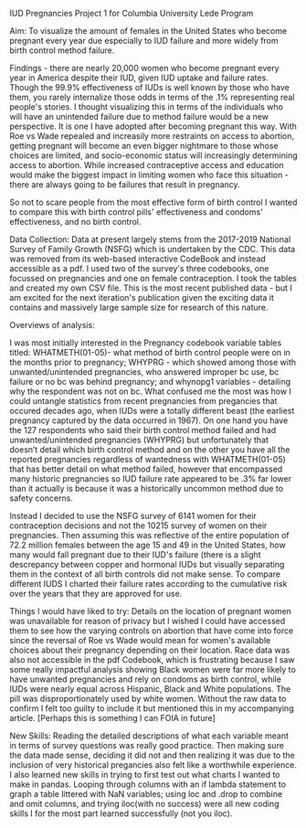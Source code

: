 IUD Pregnancies
Project 1 for Columbia University Lede Program

Aim: To visualize the amount of females in the United States who become pregnant every year due especially to IUD failure and more widely from birth control method failure.

Findings - there are nearly 20,000 women who become pregnant every year in America despite their IUD, given IUD uptake and failure rates. Though the 99.9% effectiveness of IUDs is well known by those who have them, you rarely internalize those odds in terms of the .1% representing real people's stories. I thought visualizing this in terms of the individuals who will have an unintended failure due to method failure would be a new perspective. It is one I have adopted after becoming pregnant this way. With Roe vs Wade repealed and increasily more restraints on access to abortion, getting pregnant will become an even bigger nightmare to those whose choices are limited, and socio-economic status will increasingly determining access to abortion. While increased contraceptive access and education would make the biggest impact in limiting women who face this situation - there are always going to be failures that result in pregnancy. 

So not to scare people from the most effective form of birth control I wanted to compare this with birth control pills' effectiveness and condoms' effectiveness, and no birth control.

Data Collection: Data at present largely stems from the 2017-2019 National Survey of Family Growth (NSFG) which is undertaken by the CDC. This data was removed from its web-based interactive CodeBook and instead accessible as a pdf. I used two of the survey's three codebooks, one focussed on pregnancies and one on female contraception. I took the tables and created my own CSV file. This is the most recent published data - but I am excited for the next iteration's publication given the exciting data it contains and massively large sample size for research of this nature.

Overviews of analysis:

I was most initially interested in the Pregnancy codebook variable tables titled: WHATMETH(01-05)- what method of birth control people were on in the months prior to pregnancy; WHYPRG - which showed among those with unwanted/unintended pregnancies, who answered improper bc use, bc failure or no bc was behind pregnancy; and whynopg1 variables - detailing why the respondent was not on bc. What confused me the most was how I could untangle statistics from recent pregnancies from pregancies that occured decades ago, when IUDs were a totally different beast (the earliest pregnancy captured by the data occurred in 1967). On one hand you have the 127 respondents who said their birth control method failed and had unwanted/unintended pregnancies (WHYPRG) but unfortunately that doesn’t detail which birth control method and on the other you have all the reported pregnancies regardless of wantedness with WHATMETH(01-05) that has better detail on what method failed, however that encompassed many historic pregnancies so IUD failure rate appeared to be .3% far lower than it actually is because it was a historically uncommon method due to safety concerns.

Instead I decided to use the NSFG survey of 6141 women for their contraception decisions and not the 10215 survey of women on their pregnancies. Then assuming this was reflective of the entire population of 72.2 million females between the age 15 and 49 in the United States, how many would fall pregnant due to their IUD's failure (there is a slight descrepancy between copper and hormonal IUDs but visually separating them in the context of all birth controls did not make sense. To compare different IUDS I charted their failure rates according to the cumulative risk over the years that they are approved for use. 

Things I would have liked to try: Details on the location of pregnant women was unavailable for reason of privacy but I wished I could have accessed them to see how the varying controls on abortion that have come into force since the reversal of Roe vs Wade would mean for women's available choices about their pregnancy depending on their location. Race data was also not accessible in the pdf Codebook, which is frustrating because I saw some really impactful analysis showing Black women were far more likely to have unwanted pregnancies and rely on condoms as birth control, while IUDs were nearly equal across Hispanic, Black and White populations. The pill was disproportionately used by white women. Without the raw data to confirm I felt too guilty to include it but mentioned this in my accompanying article. [Perhaps this is something I can FOIA in future]

New Skills: Reading the detailed descriptions of what each variable meant in terms of survey questions was really good practice. Then making sure the data made sense, deciding it did not and then realizing it was due to the inclusion of very historical pregancies also felt like a worthwhile experience. I also learned new skills in trying to first test out what charts I wanted to make in pandas. Looping through columns with an if lambda statement to graph a table littered with NaN variables; using loc and .drop to combine and omit columns, and trying iloc(with no success) were all new coding skills I for the most part learned successfully (not you iloc). 


